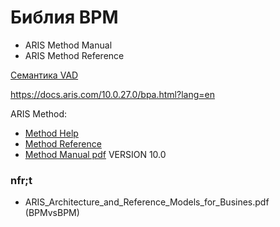 # Библия BPM
- ARIS Method Manual
- ARIS Method Reference

[Семантика VAD](https://docs.aris.com/10.0.27.0/yay-method-reference/en/#/home/494393/en/1)

https://docs.aris.com/10.0.27.0/bpa.html?lang=en  

ARIS Method:
- [Method Help](https://docs.aris.com/10.0.27.0/yaa-method-help/en/#/index/en/1)
- [Method Reference](https://docs.aris.com/10.0.27.0/yay-method-reference/en/#/index/en/1)
- [Method Manual pdf](https://docs.aris.com/10.0.27.0/yaa-method-guide/en/Method-Manual.pdf) VERSION 10.0

### nfr;t
- ARIS_Architecture_and_Reference_Models_for_Busines.pdf (BPMvsBPM)
